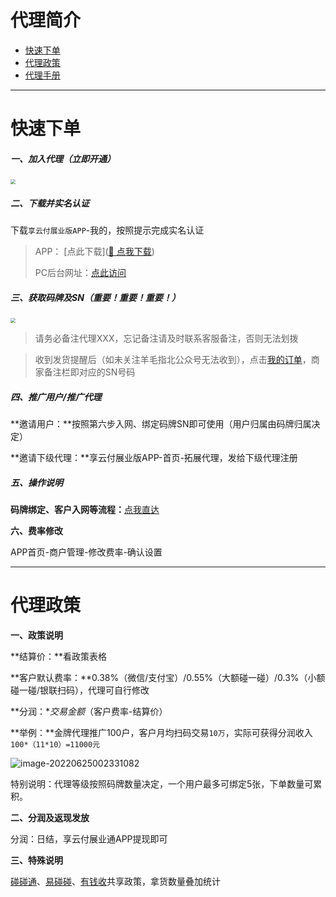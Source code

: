 # 代理简介

- [快速下单](#快速下单)
- [代理政策](#代理政策)
- [代理手册](#代理手册)

---



# 快速下单

##### 一、加入代理（立即开通）

[<img src="../media/apply.png" style="zoom:50%;" />](https://igl.umpay.com/Invite/register?refid=2923)

##### 二、下载并实名认证

下载`享云付展业版APP`-我的，按照提示完成实名认证

> APP： [点此下载]([:link: 点我下载](https://igl.umpay.com/distribute?key=zyxt))
>
> PC后台网址：[点此访问](https://izy.umpay.com)

##### 三、获取码牌及SN（重要！重要！重要！）

[<img src="../media/order.png" style="zoom:50%;" />](http://kmshop.zjkmkj.com/pages/goods_details/index?id=42)

> 请务必备注代理XXX，忘记备注请及时联系客服备注，否则无法划拨

> 收到发货提醒后（如未关注羊毛指北公众号无法收到），点击[我的订单](http://kmshop.zjkmkj.com/pages/users/order_list/index)，商家备注栏即对应的SN号码

##### 四、推广用户/推广代理

**邀请用户：**按照第六步入网、绑定码牌SN即可使用（用户归属由码牌归属决定）

**邀请下级代理：**享云付展业版APP-首页-拓展代理，发给下级代理注册

##### 五、操作说明

**码牌绑定、客户入网等流程：**[点我直达](tool/ldxyf.md)

**六、费率修改**

APP首页-商户管理-修改费率-确认设置

------

# 代理政策

**一、政策说明**

**结算价：**看政策表格

**客户默认费率：**0.38%（微信/支付宝）/0.55%（大额碰一碰）/0.3%（小额碰一碰/银联扫码），代理可自行修改

**分润：**交易金额*（客户费率-结算价）

**举例：**金牌代理推广100户，客户月均扫码交易`10万`，实际可获得分润收入`100*（11*10）=11000元`

![image-20220625002331082](https://wiki.zjkmkj.com/media/image-20220625002331082.png)

特别说明：代理等级按照码牌数量决定，一个用户最多可绑定5张，下单数量可累积。

**二、分润及返现发放**

分润：日结，享云付展业通APP提现即可

**三、特殊说明**

[碰碰通](tool/ppt.md)、[易碰碰](tool/ypp.md)、[有钱收](tool/yqs.md)共享政策，拿货数量叠加统计